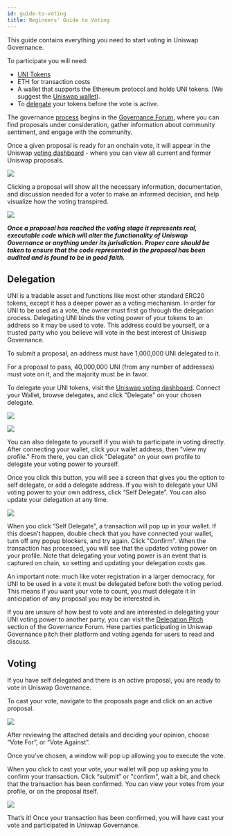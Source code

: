```yaml
---
id: guide-to-voting
title: Beginners' Guide to Voting
---
```


This guide contains everything you need to start voting in Uniswap Governance.

To participate you will need:

- [UNI Tokens](https://uniswap.org/blog/uni/)
- ETH for transaction costs
- A wallet that supports the Ethereum protocol and holds UNI tokens. (We suggest the [Uniswap wallet](https://wallet.uniswap.org/)).
- To [delegate](#delegation) your tokens before the vote is active.

The governance [process](./02-process.md) begins in the [Governance Forum](https://gov.uniswap.org/), where you can find proposals under consideration, gather information about community sentiment, and engage with the community.

Once a given proposal is ready for an onchain vote, it will appear in the Uniswap [voting dashboard](https://vote.uniswapfoundation.org/) - where you can view all current and former Uniswap proposals.

![](./images/Proposals_Overview.png)

Clicking a proposal will show all the necessary information, documentation, and discussion needed for a voter to make an informed decision, and help visualize how the voting transpired.

![](./images/Proposal_Active.png)

***Once a proposal has reached the voting stage it represents real, executable code which will alter the functionality of Uniswap Governance or anything under its jurisdiction. Proper care should be taken to ensure that the code represented in the proposal has been audited and is found to be in good faith.***

## Delegation

UNI is a tradable asset and functions like most other standard ERC20 tokens, except it has a deeper power as a voting mechanism. In order for UNI to be used as a vote, the owner must first go through the delegation process. Delegating UNI binds the voting power of your tokens to an address so it may be used to vote. This address could be yourself, or a trusted party who you believe will vote in the best interest of Uniswap Governance.

To submit a proposal, an address must have 1,000,000 UNI delegated to it.

For a proposal to pass, 40,000,000 UNI (from any number of addresses) must vote on it, and the majority must be in favor.

To delegate your UNI tokens, visit the [Uniswap voting dashboard](https://vote.uniswapfoundation.org/delegates). Connect your Wallet, browse delegates, and click "Delegate" on your chosen delegate.

![](./images/Delegate_Selection.png)

![](./images/Delegate_Button.png)

You can also delegate to yourself if you wish to participate in voting directly. After connecting your wallet, click your wallet address, then "view my profile." From there, you can click "Delegate" on your own profile to delegate your voting power to yourself.

Once you click this button, you will see a screen that gives you the option to self delegate, or add a delegate address. If you wish to delegate your UNI voting power to your own address, click “Self Delegate”. You can also update your delegation at any time.

![](./images/Delegate_To_Self.png)

When you click “Self Delegate”, a transaction will pop up in your wallet.  If this doesn’t happen, double check that you have connected your wallet, turn off any popup blockers, and try again. Click "Confirm". When the transaction has processed, you will see that the updated voting power on your profile. Note that delegating your voting power is an event that is captured on chain, so setting and updating your delegation costs gas.

An important note: much like voter registration in a larger democracy, for UNI to be used in a vote it must be delegated before both the voting period. This means if you want your vote to count, you must delegate it in anticipation of any proposal you may be interested in.

If you are unsure of how best to vote and are interested in delegating your UNI voting power to another party, you can visit the [Delegation Pitch](https://gov.uniswap.org/c/delegation-pitch/6) section of the Governance Forum. Here parties participating in Uniswap Governance pitch their platform and voting agenda for users to read and discuss.

## Voting

If you have self delegated and there is an active proposal, you are ready to vote in Uniswap Governance.

To cast your vote, navigate to the proposals page and click on an active proposal.

![](./images/Proposals_Overview.png)

After reviewing the attached details and deciding your opinion, choose “Vote For”, or “Vote Against”.

Once you’ve chosen, a window will pop up allowing you to execute the vote.

When you click to cast your vote, your wallet will pop up asking you to confirm your transaction. Click “submit” or "confirm", wait a bit, and check that the transaction has been confirmed. You can view your votes from your profile, or on the proposal itself.

![](./images/Vote_Confirmation.png)

That’s it! Once your transaction has been confirmed, you will have cast your vote and participated in Uniswap Governance.
